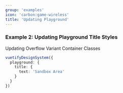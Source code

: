 ```yaml
---
group: 'examples'
icon: 'carbon:game-wireless'
title: 'Updating Playground'
---
```


### Example 2: Updating Playground Title Styles

Updating Overflow Variant Container Classes

```typescript
vuetifyDesignSystem({
  playground: {
    title: {
      text: 'Sandbox Area'
    }
  }
})
```
